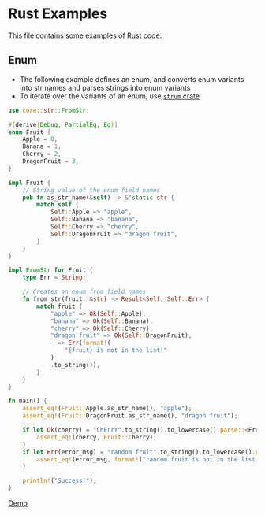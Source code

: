 # Rust Examples

This file contains some examples of Rust code.

## Enum

- The following example defines an enum, and converts enum variants into str names and parses strings into enum variants
- To iterate over the variants of an enum, use [`strum` crate](https://docs.rs/strum_macros/0.25.2/strum_macros/derive.EnumIter.html)

```rs
use core::str::FromStr;

#[derive(Debug, PartialEq, Eq)]
enum Fruit {
    Apple = 0,
    Banana = 1,
    Cherry = 2,
    DragonFruit = 3,
}

impl Fruit {
    // String value of the enum field names
    pub fn as_str_name(&self) -> &'static str {
        match self {
            Self::Apple => "apple",
            Self::Banana => "banana",
            Self::Cherry => "cherry",
            Self::DragonFruit => "dragon fruit",
        }
    }
}

impl FromStr for Fruit {
    type Err = String;

    // Creates an enum from field names
    fn from_str(fruit: &str) -> Result<Self, Self::Err> {
        match fruit {
            "apple" => Ok(Self::Apple),
            "banana" => Ok(Self::Banana),
            "cherry" => Ok(Self::Cherry),
            "dragon fruit" => Ok(Self::DragonFruit),
            _ => Err(format!(
                "{fruit} is not in the list!"
            )
            .to_string()),
        }
    }
}

fn main() {
    assert_eq!(Fruit::Apple.as_str_name(), "apple");
    assert_eq!(Fruit::DragonFruit.as_str_name(), "dragon fruit");

    if let Ok(cherry) = "ChErrY".to_string().to_lowercase().parse::<Fruit>() {
        assert_eq!(cherry, Fruit::Cherry);
    }
    if let Err(error_msg) = "random fruit".to_string().to_lowercase().parse::<Fruit>() {
        assert_eq!(error_msg, format!("random fruit is not in the list!").to_string());
    }

    println!("Success!");
}
```

[Demo](https://play.rust-lang.org/?version=stable&mode=debug&edition=2021&gist=ac45c4a807a0a9226a81be5c1c5a278c)
